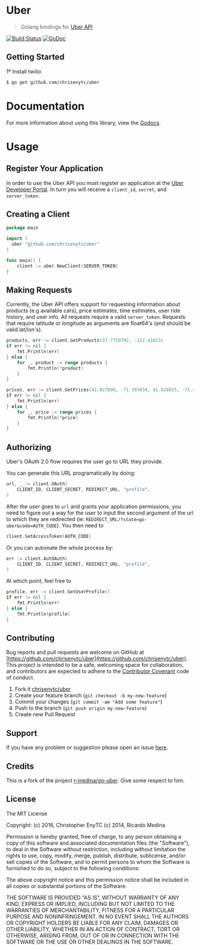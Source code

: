 Uber
=======

> Golang bindings for [Uber API](https://developer.uber.com/docs/api-overview)

[![Build Status](https://travis-ci.org/chrisenytc/uber.png)](https://travis-ci.org/chrisenytc/uber)
[![GoDoc](https://godoc.org/github.com/chrisenytc/uber?status.svg)](https://godoc.org/github.com/chrisenytc/uber)

## Getting Started

1º Install twilio

```bash
$ go get github.com/chrisenytc/uber
```

# Documentation

For more information about using this library, view the [Godocs](http://godoc.org/github.com/chrisenytc/go-uber).

# Usage

## Register Your Application

In order to use the Uber API you must register an application at the [Uber Developer Portal](https://developer.uber.com).
In turn you will receive a `client_id`, `secret`, and `server_token`.

## Creating a Client

```go
package main

import (
  uber "github.com/chrisenytc/uber"
)

func main() {
	client := uber.NewClient(SERVER_TOKEN)
}
```

## Making Requests

Currently, the Uber API offers support for requesting information about products (e.g available cars), price estimates, time estimates, user ride history, and user info. All requests require a valid `server_token`. Requests that require latitude or longitude as arguments are float64's (and should be valid lat/lon's).

```go
products, err := client.GetProducts(37.7759792, -122.41823)
if err != nil {
	fmt.Println(err)
} else {
	for _, product := range products {
		fmt.Println(*product)
	}
}

prices, err := client.GetPrices(41.827896, -71.393034, 41.826025, -71.406892)
if err != nil {
	fmt.Println(err)
} else {
	for _, price := range prices {
		fmt.Println(*price)
	}
}
```
## Authorizing

Uber's OAuth 2.0 flow requires the user go to URL they provide.

You can generate this URL programatically by doing:


```go
url, _ := client.OAuth(
	CLIENT_ID, CLIENT_SECRET, REDIRECT_URL, "profile",
)
```

After the user goes to `url` and grants your application permissions, you need to figure out a way for the user to input the second argument of the url to which they are redirected (ie: `REDIRECT_URL/?state=go-uber&code=AUTH_CODE`). You then need to

```go
client.SetAccessToken(AUTH_CODE)
```

Or you can automate the whole process by:

```go
err := client.AutOAuth(
	CLIENT_ID, CLIENT_SECRET, REDIRECT_URL, "profile",
)
```

At which point, feel free to

```go
profile, err := client.GetUserProfile()
if err != nil {
	fmt.Println(err)
} else {
	fmt.Println(profile)
}
```

## Contributing

Bug reports and pull requests are welcome on GitHub at [https://github.com/chrisenytc/uber](https://github.com/chrisenytc/uber). This project is intended to be a safe, welcoming space for collaboration, and contributors are expected to adhere to the [Contributor Covenant](http://contributor-covenant.org) code of conduct.

1. Fork it [chrisenytc/uber](https://github.com/chrisenytc/uber/fork)
2. Create your feature branch (`git checkout -b my-new-feature`)
3. Commit your changes (`git commit -am "Add some feature"`)
4. Push to the branch (`git push origin my-new-feature`)
5. Create new Pull Request

## Support
If you have any problem or suggestion please open an issue [here](https://github.com/chrisenytc/uber/issues).

## Credits
This is a fork of the project [r-medina/go-uber](https://github.com/r-medina/go-uber). Give some respect to him.

## License 

The MIT License

Copyright: (c) 2016, Christopher EnyTC
           (c) 2014, Ricardo Medina

Permission is hereby granted, free of charge, to any person
obtaining a copy of this software and associated documentation
files (the "Software"), to deal in the Software without
restriction, including without limitation the rights to use,
copy, modify, merge, publish, distribute, sublicense, and/or sell
copies of the Software, and to permit persons to whom the
Software is furnished to do so, subject to the following
conditions:

The above copyright notice and this permission notice shall be
included in all copies or substantial portions of the Software.

THE SOFTWARE IS PROVIDED "AS IS", WITHOUT WARRANTY OF ANY KIND,
EXPRESS OR IMPLIED, INCLUDING BUT NOT LIMITED TO THE WARRANTIES
OF MERCHANTABILITY, FITNESS FOR A PARTICULAR PURPOSE AND
NONINFRINGEMENT. IN NO EVENT SHALL THE AUTHORS OR COPYRIGHT
HOLDERS BE LIABLE FOR ANY CLAIM, DAMAGES OR OTHER LIABILITY,
WHETHER IN AN ACTION OF CONTRACT, TORT OR OTHERWISE, ARISING
FROM, OUT OF OR IN CONNECTION WITH THE SOFTWARE OR THE USE OR
OTHER DEALINGS IN THE SOFTWARE.
